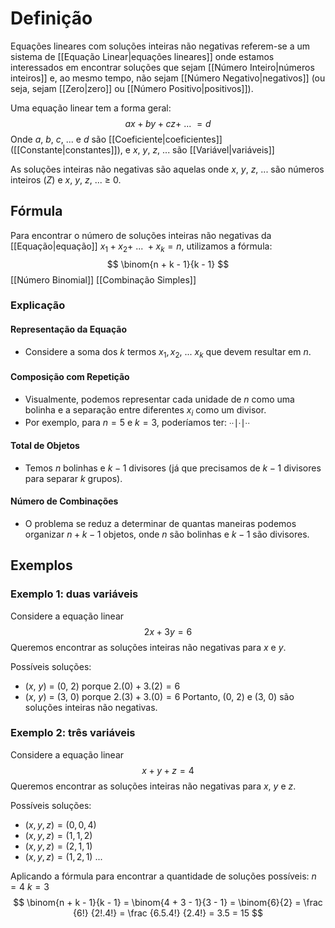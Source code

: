 # Definição
Equações lineares com soluções inteiras não negativas referem-se a um sistema de [[Equação Linear|equações lineares]] onde estamos interessados em encontrar soluções que sejam [[Número Inteiro|números inteiros]] e, ao mesmo tempo, não sejam [[Número Negativo|negativos]] (ou seja, sejam [[Zero|zero]] ou [[Número Positivo|positivos]]).

Uma equação linear tem a forma geral:
$$ ax + by + cz +\ ...\ = d $$
Onde $a$, $b$, $c$, ... e $d$ são [[Coeficiente|coeficientes]] ([[Constante|constantes]]), e $x$, $y$, $z$, ... são [[Variável|variáveis]]

As soluções inteiras não negativas são aquelas onde $x$, $y$, $z$, ... são números inteiros ($Z$) e $x$, $y$, $z$, ... $\ge$ 0.

## Fórmula
Para encontrar o número de soluções inteiras não negativas da [[Equação|equação]] $x_1 + x_2 +\ ...\ + x_k = n$, utilizamos a fórmula:
$$ \binom{n + k - 1}{k - 1} $$
[[Número Binomial]] [[Combinação Simples]]

### Explicação
#### Representação da Equação
- Considere a soma dos $k$ termos $x_1, x_2,\ ...\ x_k$ que devem resultar em $n$.
#### Composição com Repetição
- Visualmente, podemos representar cada unidade de $n$ como uma bolinha e a separação entre diferentes $x_i$ como um divisor.
- Por exemplo, para $n = 5$ e $k = 3$, poderíamos ter: ∙∙∣∙∣∙∙
#### Total de Objetos
- Temos $n$ bolinhas e $k - 1$ divisores (já que precisamos de $k-1$ divisores para separar $k$ grupos).
#### Número de Combinações
- O problema se reduz a determinar de quantas maneiras podemos organizar $n + k - 1$ objetos, onde $n$ são bolinhas e $k - 1$ são divisores.
## Exemplos
### Exemplo 1: duas variáveis
Considere a equação linear
$$ 2x + 3y = 6 $$
Queremos encontrar as soluções inteiras não negativas para $x$ e $y$.

Possíveis soluções:
- ($x$, $y$) = (0, 2) porque $2.(0) + 3.(2) = 6$
- ($x$, $y$) = (3, 0) porque  $2.(3) + 3.(0) = 6$
Portanto, (0, 2) e (3, 0) são soluções inteiras não negativas.

### Exemplo 2: três variáveis
Considere a equação linear
$$ x + y + z = 4 $$
Queremos encontrar as soluções inteiras não negativas para $x$, $y$ e $z$.

Possíveis soluções:
- $(x, y, z) = (0, 0, 4)$
- $(x, y, z) = (1, 1, 2)$
- $(x, y, z) = (2, 1, 1)$
- $(x, y, z) = (1, 2, 1)$
...

Aplicando a fórmula para encontrar a quantidade de soluções possíveis:
$n = 4$
$k = 3$
$$
\binom{n + k - 1}{k - 1}
= \binom{4 + 3 - 1}{3 - 1}
= \binom{6}{2}
= \frac {6!} {2!.4!}
= \frac {6.5.4!} {2.4!}
= 3.5
= 15
$$